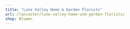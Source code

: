 ```yaml
---
title: "Lune Valley Home & Garden Florists"
url: /lancaster/lune-valley-home-und-garden-florists/
shop: Blumen
---
```

